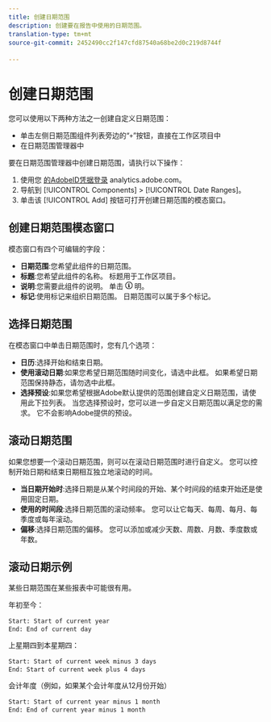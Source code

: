 ```yaml
---
title: 创建日期范围
description: 创建要在报告中使用的日期范围。
translation-type: tm+mt
source-git-commit: 2452490cc2f147cfd87540a68be2d0c219d8744f

---
```



# 创建日期范围

您可以使用以下两种方法之一创建自定义日期范围：

* 单击左侧日期范围组件列表旁边的“`+`”按钮，直接在工作区项目中
* 在日期范围管理器中

要在日期范围管理器中创建日期范围，请执行以下操作：

1. 使用您 [的AdobeID凭据登录](https://analytics.adobe.com) analytics.adobe.com。
1. 导航到 [!UICONTROL Components] > [!UICONTROL Date Ranges]。
1. 单击该 [!UICONTROL Add] 按钮可打开创建日期范围的模态窗口。

## 创建日期范围模态窗口

模态窗口有四个可编辑的字段：

* **日期范围**:您希望此组件的日期范围。
* **标题**:您希望此组件的名称。 标题用于工作区项目。
* **说明**:您需要此组件的说明。 单击 ![i图标时将显示说](../assets/i.png) 明。
* **标记**:使用标记来组织日期范围。 日期范围可以属于多个标记。

## 选择日期范围

在模态窗口中单击日期范围时，您有几个选项：

* **日历**:选择开始和结束日期。
* **使用滚动日期**:如果您希望日期范围随时间变化，请选中此框。 如果希望日期范围保持静态，请勿选中此框。
* **选择预设**:如果您希望根据Adobe默认提供的范围创建自定义日期范围，请使用此下拉列表。 当您选择预设时，您可以进一步自定义日期范围以满足您的需求。 它不会影响Adobe提供的预设。

## 滚动日期范围

如果您想要一个滚动日期范围，则可以在滚动日期范围时进行自定义。 您可以控制开始日期和结束日期相互独立地滚动的时间。

* **当日期开始时**:选择日期是从某个时间段的开始、某个时间段的结束开始还是使用固定日期。
* **使用的时间段**:选择日期范围的滚动频率。 您可以让它每天、每周、每月、每季度或每年滚动。
* **偏移**:选择日期范围的偏移。 您可以添加或减少天数、周数、月数、季度数或年数。

## 滚动日期示例

某些日期范围在某些报表中可能很有用。

年初至今：

```text
Start: Start of current year
End: End of current day
```

上星期四到本星期四：

```text
Start: Start of current week minus 3 days
End: Start of current week plus 4 days
```

会计年度（例如，如果某个会计年度从12月份开始）

```text
Start: Start of current year minus 1 month
End: End of current year minus 1 month
```

